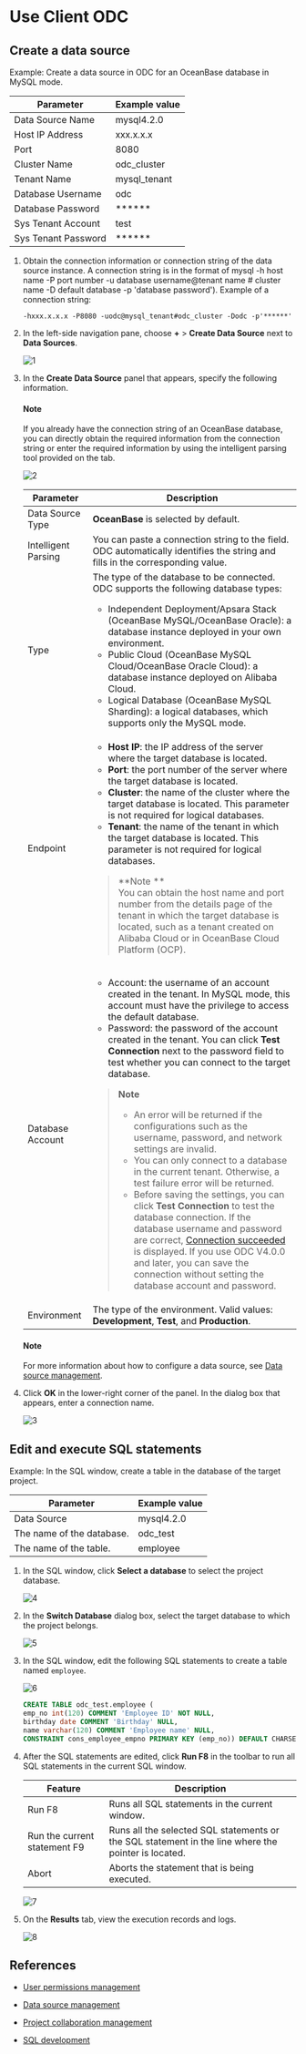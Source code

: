 # Use Client ODC

## Create a data source

Example: Create a data source in ODC for an OceanBase database in MySQL mode.

| Parameter | Example value |
| -------- | -------- |
| Data Source Name | mysql4.2.0 |
| Host IP Address | xxx.x.x.x |
| Port | 8080 |
| Cluster Name | odc_cluster |
| Tenant Name | mysql_tenant |
| Database Username | odc |
| Database Password | ****** |
| Sys Tenant Account | test |
| Sys Tenant Password | ****** |


1. Obtain the connection information or connection string of the data source instance. A connection string is in the format of mysql -h host name -P port number -u database username@tenant name # cluster name -D default database -p 'database password'). Example of a connection string:

   ```shell
   -hxxx.x.x.x -P8080 -uodc@mysql_tenant#odc_cluster -Dodc -p'******'
   ```

2. In the left-side navigation pane, choose **+** > **Create Data Source** next to **Data Sources**.

   ![1](https://obbusiness-private.oss-cn-shanghai.aliyuncs.com/doc/img/odc/420/quickstart/clientodc/using/1-EN.png)

3. In the **Create Data Source** panel that appears, specify the following information.

   <main id="notice" type='explain'>
      <h4>Note</h4>
      <p>If you already have the connection string of an OceanBase database, you can directly obtain the required information from the connection string or enter the required information by using the intelligent parsing tool provided on the tab. </p>
   </main>

   ![2](https://obbusiness-private.oss-cn-shanghai.aliyuncs.com/doc/img/odc/420/quickstart/clientodc/using/2-EN.png)

   | Parameter | Description |
   |-------------|--------------|
   | Data Source Type | **OceanBase** is selected by default.  |
   | Intelligent Parsing | You can paste a connection string to the field. ODC automatically identifies the string and fills in the corresponding value.  |
   | Type | The type of the database to be connected. ODC supports the following database types:<ul><li>Independent Deployment/Apsara Stack (OceanBase MySQL/OceanBase Oracle): a database instance deployed in your own environment. </li><li>Public Cloud (OceanBase MySQL Cloud/OceanBase Oracle Cloud): a database instance deployed on Alibaba Cloud. </li><li>Logical Database (OceanBase MySQL Sharding): a logical databases, which supports only the MySQL mode. </li></ul> |
   | Endpoint | <ul><li> **Host IP**: the IP address of the server where the target database is located. </li><li> **Port**: the port number of the server where the target database is located. </li><li> **Cluster**: the name of the cluster where the target database is located. This parameter is not required for logical databases. </li><li> **Tenant**: the name of the tenant in which the target database is located. This parameter is not required for logical databases. </li></ul><blockquote> **Note **<br>You can obtain the host name and port number from the details page of the tenant in which the target database is located, such as a tenant created on Alibaba Cloud or in OceanBase Cloud Platform (OCP). </blockquote> |
   | Database Account | <ul><li> Account: the username of an account created in the tenant. In MySQL mode, this account must have the privilege to access the default database. </li><li> Password: the password of the account created in the tenant. You can click **Test Connection** next to the password field to test whether you can connect to the target database. </li></ul> <blockquote>  **Note** <ul><li> An error will be returned if the configurations such as the username, password, and network settings are invalid. </li><li> You can only connect to a database in the current tenant. Otherwise, a test failure error will be returned. </li><li>Before saving the settings, you can click <strong>Test Connection</strong> to test the database connection. If the database username and password are correct, <a href="">Connection succeeded</a> is displayed. If you use ODC V4.0.0 and later, you can save the connection without setting the database account and password. </li></ul></blockquote> |
   | Environment | The type of the environment. Valid values: **Development**, **Test**, and **Production**.  |

   <main id="notice" type='explain'>
      <h4>Note</h4>
      <p>For more information about how to configure a data source, see <a href="../../500.connection-management/1.create-a-personal-connection.md">Data source management</a>.</p>
   </main>

4. Click **OK** in the lower-right corner of the panel. In the dialog box that appears, enter a connection name.

   ![3](https://obbusiness-private.oss-cn-shanghai.aliyuncs.com/doc/img/odc/420/quickstart/clientodc/using/3-EN.png)

## Edit and execute SQL statements

Example: In the SQL window, create a table in the database of the target project.

| Parameter | Example value |
| ------ | ------ |
| Data Source | mysql4.2.0 |
| The name of the database. | odc_test |
| The name of the table. | employee |

1. In the SQL window, click **Select a database** to select the project database.

   ![4](https://obbusiness-private.oss-cn-shanghai.aliyuncs.com/doc/img/odc/420/quickstart/clientodc/using/4-EN.png)

2. In the **Switch Database** dialog box, select the target database to which the project belongs.

   ![5](https://obbusiness-private.oss-cn-shanghai.aliyuncs.com/doc/img/odc/420/quickstart/webodc/using%20odc/17-EN.png)

3. In the SQL window, edit the following SQL statements to create a table named `employee`.

   ![6](https://obbusiness-private.oss-cn-shanghai.aliyuncs.com/doc/img/odc/420/quickstart/webodc/using%20odc/18-EN.png)

   ```sql
   CREATE TABLE odc_test.employee (
   emp_no int(120) COMMENT 'Employee ID' NOT NULL,
   birthday date COMMENT 'Birthday' NULL,
   name varchar(120) COMMENT 'Employee name' NULL,
   CONSTRAINT cons_employee_empno PRIMARY KEY (emp_no)) DEFAULT CHARSET = utf8mb4 COLLATE = utf8mb4_general_ci;
   ```

4. After the SQL statements are edited, click **Run F8** in the toolbar to run all SQL statements in the current SQL window.

   | Feature | Description |
   |--------|------------------|
   | Run F8 | Runs all SQL statements in the current window.  |
   | Run the current statement F9 | Runs all the selected SQL statements or the SQL statement in the line where the pointer is located.  |
   | Abort | Aborts the statement that is being executed.  |

   ![7](https://obbusiness-private.oss-cn-shanghai.aliyuncs.com/doc/img/odc/420/quickstart/webodc/using%20odc/19-EN.png)

6. On the **Results** tab, view the execution records and logs.

   ![8](https://obbusiness-private.oss-cn-shanghai.aliyuncs.com/doc/img/odc/420/quickstart/webodc/using%20odc/20-EN.png)

## References

- [User permissions management](../../1000.user-permission-and-management/1.odc-users-and-roles.md)

- [Data source management](../../500.connection-management/1.create-a-personal-connection.md)

- [Project collaboration management](../../1100.database-change-management/1.project-collaborative-management.md)

- [SQL development](../../700.sql-development/1.sql-editing-and-execution.md)